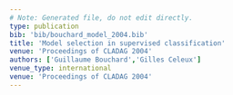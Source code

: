 ```yaml
---
# Note: Generated file, do not edit directly.
type: publication
bib: 'bib/bouchard_model_2004.bib'
title: 'Model selection in supervised classification'
venue: 'Proceedings of CLADAG 2004'
authors: ['Guillaume Bouchard','Gilles Celeux']
venue_type: international
venue: 'Proceedings of CLADAG 2004'
---
```

